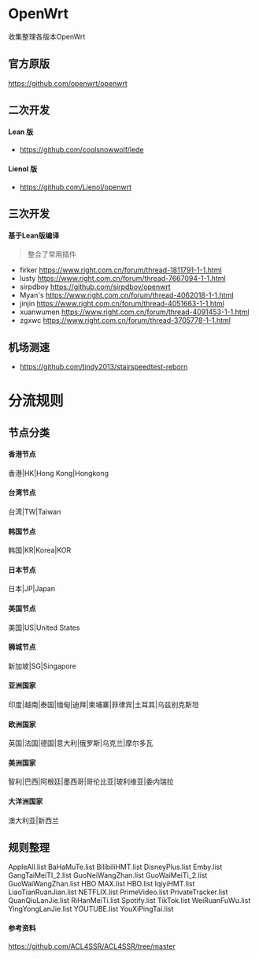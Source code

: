 # OpenWrt

收集整理各版本OpenWrt

## 官方原版

https://github.com/openwrt/openwrt

## 二次开发

#### Lean 版

* https://github.com/coolsnowwolf/lede

#### Lienol 版

* https://github.com/Lienol/openwrt

## 三次开发

#### 基于Lean版编译

> 整合了常用插件

* firker https://www.right.com.cn/forum/thread-1811791-1-1.html
* lusty https://www.right.com.cn/forum/thread-7667094-1-1.html
* sirpdboy https://github.com/sirpdboy/openwrt
* Myan's https://www.right.com.cn/forum/thread-4062018-1-1.html
* jinjin https://www.right.com.cn/forum/thread-4051663-1-1.html
* xuanwumen https://www.right.com.cn/forum/thread-4091453-1-1.html
* zgxwc https://www.right.com.cn/forum/thread-3705778-1-1.html

## 机场测速

* https://github.com/tindy2013/stairspeedtest-reborn



# 分流规则

## 节点分类

#### 香港节点

香港|HK|Hong Kong|Hongkong

#### 台湾节点

台湾|TW|Taiwan

#### 韩国节点

韩国|KR|Korea|KOR

#### 日本节点

日本|JP|Japan

#### 美国节点

美国|US|United States

#### 狮城节点

新加坡|SG|Singapore

#### 亚洲国家

印度|越南|泰国|缅甸|迪拜|柬埔寨|菲律宾|土耳其|乌兹别克斯坦

#### 欧洲国家

英国|法国|德国|意大利|俄罗斯|乌克兰|摩尔多瓦

#### 美洲国家

智利|巴西|阿根廷|墨西哥|哥伦比亚|玻利维亚|委内瑞拉

#### 大洋洲国家

澳大利亚|新西兰

## 规则整理

AppleAll.list
BaHaMuTe.list
BilibiliHMT.list
DisneyPlus.list
Emby.list
GangTaiMeiTI_2.list
GuoNeiWangZhan.list
GuoWaiMeiTi_2.list
GuoWaiWangZhan.list
HBO MAX.list
HBO.list
IqiyiHMT.list
LiaoTianRuanJian.list
NETFLIX.list
PrimeVideo.list
PrivateTracker.list
QuanQiuLanJie.list
RiHanMeiTi.list
Spotify.list
TikTok.list
WeiRuanFuWu.list
YingYongLanJie.list
YOUTUBE.list
YouXiPingTai.list

#### 参考资料

https://github.com/ACL4SSR/ACL4SSR/tree/master
